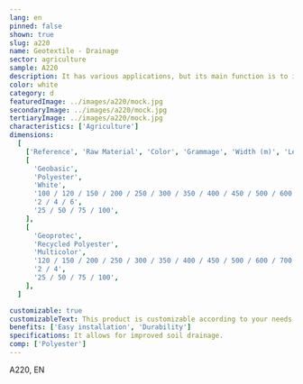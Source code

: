 ```yaml
---
lang: en
pinned: false
shown: true
slug: a220
name: Geotextile - Drainage
sector: agriculture
sample: A220
description: It has various applications, but its main function is to improve soil drainage, coverings, and separation.
color: white
category: d
featuredImage: ../images/a220/mock.jpg
secondaryImage: ../images/a220/mock.jpg
tertiaryImage: ../images/a220/mock.jpg
characteristics: ['Agriculture']
dimensions:
  [
    ['Reference', 'Raw Material', 'Color', 'Grammage', 'Width (m)', 'Length (m)'],
    [
      'Geobasic',
      'Polyester',
      'White',
      '100 / 120 / 150 / 200 / 250 / 300 / 350 / 400 / 450 / 500 / 600 / 700 / 800 / 1000 / 1200',
      '2 / 4 / 6',
      '25 / 50 / 75 / 100',
    ],
    [
      'Geoprotec',
      'Recycled Polyester',
      'Multicolor',
      '120 / 150 / 200 / 250 / 300 / 350 / 400 / 450 / 500 / 600 / 700 / 1000 / 1200',
      '2 / 4',
      '25 / 50 / 75 / 100',
    ],
  ]

customizable: true
customizableText: This product is customizable according to your needs. Contact us for more information.
benefits: ['Easy installation', 'Durability']
specifications: It allows for improved soil drainage.
comp: ['Polyester']
---
```


A220, EN
